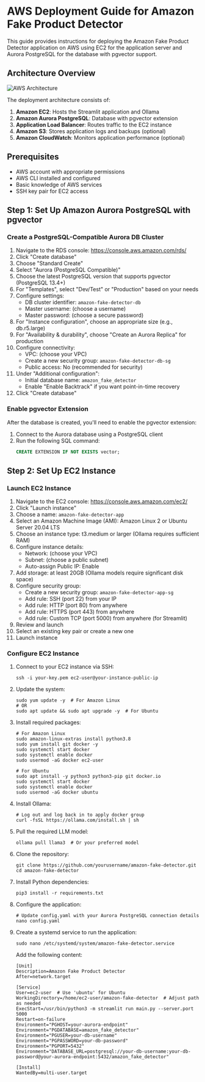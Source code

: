 # AWS Deployment Guide for Amazon Fake Product Detector

This guide provides instructions for deploying the Amazon Fake Product Detector application on AWS using EC2 for the application server and Aurora PostgreSQL for the database with pgvector support.

## Architecture Overview

![AWS Architecture](https://pixabay.com/get/g58ee79afc20398ccc13a2bc109bf9266cc944501258d2fe13be4a6389ab03505e10a408617cf687a7a672aac9416fc7b137bbf89d8aac22fa5e1419f35dd846c_1280.jpg)

The deployment architecture consists of:

1. **Amazon EC2**: Hosts the Streamlit application and Ollama
2. **Amazon Aurora PostgreSQL**: Database with pgvector extension
3. **Application Load Balancer**: Routes traffic to the EC2 instance
4. **Amazon S3**: Stores application logs and backups (optional)
5. **Amazon CloudWatch**: Monitors application performance (optional)

## Prerequisites

- AWS account with appropriate permissions
- AWS CLI installed and configured
- Basic knowledge of AWS services
- SSH key pair for EC2 access

## Step 1: Set Up Amazon Aurora PostgreSQL with pgvector

### Create a PostgreSQL-Compatible Aurora DB Cluster

1. Navigate to the RDS console: https://console.aws.amazon.com/rds/
2. Click "Create database"
3. Choose "Standard Create"
4. Select "Aurora (PostgreSQL Compatible)"
5. Choose the latest PostgreSQL version that supports pgvector (PostgreSQL 13.4+)
6. For "Templates", select "Dev/Test" or "Production" based on your needs
7. Configure settings:
   - DB cluster identifier: `amazon-fake-detector-db`
   - Master username: (choose a username)
   - Master password: (choose a secure password)
8. For "Instance configuration", choose an appropriate size (e.g., db.r5.large)
9. For "Availability & durability", choose "Create an Aurora Replica" for production
10. Configure connectivity:
    - VPC: (choose your VPC)
    - Create a new security group: `amazon-fake-detector-db-sg`
    - Public access: No (recommended for security)
11. Under "Additional configuration":
    - Initial database name: `amazon_fake_detector`
    - Enable "Enable Backtrack" if you want point-in-time recovery
12. Click "Create database"

### Enable pgvector Extension

After the database is created, you'll need to enable the pgvector extension:

1. Connect to the Aurora database using a PostgreSQL client
2. Run the following SQL command:
   ```sql
   CREATE EXTENSION IF NOT EXISTS vector;
   ```

## Step 2: Set Up EC2 Instance

### Launch EC2 Instance

1. Navigate to the EC2 console: https://console.aws.amazon.com/ec2/
2. Click "Launch instance"
3. Choose a name: `amazon-fake-detector-app`
4. Select an Amazon Machine Image (AMI): Amazon Linux 2 or Ubuntu Server 20.04 LTS
5. Choose an instance type: t3.medium or larger (Ollama requires sufficient RAM)
6. Configure instance details:
   - Network: (choose your VPC)
   - Subnet: (choose a public subnet)
   - Auto-assign Public IP: Enable
7. Add storage: at least 20GB (Ollama models require significant disk space)
8. Configure security group:
   - Create a new security group: `amazon-fake-detector-app-sg`
   - Add rule: SSH (port 22) from your IP
   - Add rule: HTTP (port 80) from anywhere
   - Add rule: HTTPS (port 443) from anywhere
   - Add rule: Custom TCP (port 5000) from anywhere (for Streamlit)
9. Review and launch
10. Select an existing key pair or create a new one
11. Launch instance

### Configure EC2 Instance

1. Connect to your EC2 instance via SSH:
   ```
   ssh -i your-key.pem ec2-user@your-instance-public-ip
   ```

2. Update the system:
   ```
   sudo yum update -y  # For Amazon Linux
   # OR
   sudo apt update && sudo apt upgrade -y  # For Ubuntu
   ```

3. Install required packages:
   ```
   # For Amazon Linux
   sudo amazon-linux-extras install python3.8
   sudo yum install git docker -y
   sudo systemctl start docker
   sudo systemctl enable docker
   sudo usermod -aG docker ec2-user
   
   # For Ubuntu
   sudo apt install -y python3 python3-pip git docker.io
   sudo systemctl start docker
   sudo systemctl enable docker
   sudo usermod -aG docker ubuntu
   ```

4. Install Ollama:
   ```
   # Log out and log back in to apply docker group
   curl -fsSL https://ollama.com/install.sh | sh
   ```

5. Pull the required LLM model:
   ```
   ollama pull llama3  # Or your preferred model
   ```

6. Clone the repository:
   ```
   git clone https://github.com/yourusername/amazon-fake-detector.git
   cd amazon-fake-detector
   ```

7. Install Python dependencies:
   ```
   pip3 install -r requirements.txt
   ```

8. Configure the application:
   ```
   # Update config.yaml with your Aurora PostgreSQL connection details
   nano config.yaml
   ```

9. Create a systemd service to run the application:
   ```
   sudo nano /etc/systemd/system/amazon-fake-detector.service
   ```

   Add the following content:
   ```
   [Unit]
   Description=Amazon Fake Product Detector
   After=network.target

   [Service]
   User=ec2-user  # Use 'ubuntu' for Ubuntu
   WorkingDirectory=/home/ec2-user/amazon-fake-detector  # Adjust path as needed
   ExecStart=/usr/bin/python3 -m streamlit run main.py --server.port 5000
   Restart=on-failure
   Environment="PGHOST=your-aurora-endpoint"
   Environment="PGDATABASE=amazon_fake_detector"
   Environment="PGUSER=your-db-username"
   Environment="PGPASSWORD=your-db-password"
   Environment="PGPORT=5432"
   Environment="DATABASE_URL=postgresql://your-db-username:your-db-password@your-aurora-endpoint:5432/amazon_fake_detector"

   [Install]
   WantedBy=multi-user.target
   